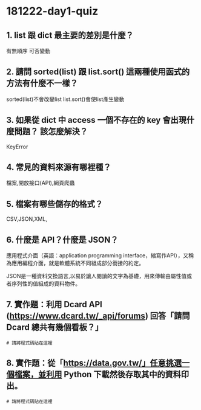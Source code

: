 # 181222-day1-quiz

## 1. list 跟 dict 最主要的差別是什麼？
有無順序
可否變動
## 2. 請問 sorted(list) 跟 list.sort() 這兩種使用函式的方法有什麼不一樣？
sorted(list)不會改變list
list.sort()會使list產生變動

## 3. 如果從 dict 中 access 一個不存在的 key 會出現什麼問題？ 該怎麼解決？
KeyError

## 4. 常見的資料來源有哪裡種？
檔案,開放接口(API),網頁爬蟲

## 5. 檔案有哪些儲存的格式？
CSV,JSON,XML,

## 6. 什麼是 API？什麼是 JSON？
應用程式介面（英語：application programming interface，縮寫作API），又稱為應用編程介面，就是軟體系統不同組成部分銜接的約定。

JSON是一種資料交換語言,以易於讓人閱讀的文字為基礎，用來傳輸由屬性值或者序列性的值組成的資料物件。

## 7. 實作題：利用 Dcard API (https://www.dcard.tw/_api/forums) 回答「請問 Dcard 總共有幾個看板？」

```
# 請將程式碼貼在這裡
```

## 8. 實作題：從「https://data.gov.tw/」任意挑選一個檔案，並利用 Python 下載然後存取其中的資料印出。

```
# 請將程式碼貼在這裡
```




